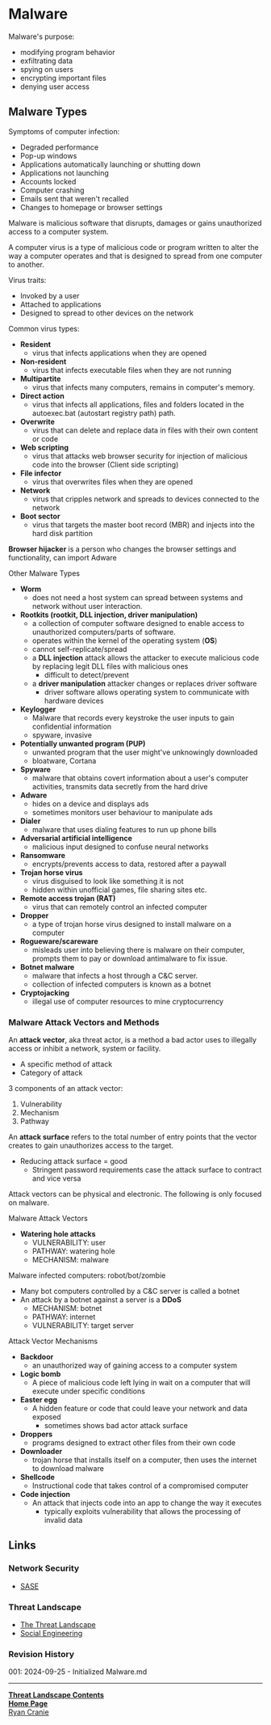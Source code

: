 # Malware

Malware's purpose:
- modifying program behavior
- exfiltrating data
- spying on users
- encrypting important files
- denying user access
## Malware Types

Symptoms of computer infection:
- Degraded performance
- Pop-up windows
- Applications automatically launching or shutting down
- Applications not launching
- Accounts locked
- Computer crashing
- Emails sent that weren't recalled
- Changes to homepage or browser settings

Malware is malicious software that disrupts, damages or gains unauthorized access to a computer system.

A computer virus is a type of malicious code or program written to alter the way a computer operates and that is designed to spread from one computer to another.

Virus traits:
- Invoked by a user
- Attached to applications
- Designed to spread to other devices on the network

Common virus types:
- **Resident**
	- virus that infects applications when they are opened
- **Non-resident** 
	- virus that infects executable files when they are not running
- **Multipartite**
	- virus that infects many computers, remains in computer's memory.
- **Direct action**
	- virus that infects all applications, files and folders located in the autoexec.bat (autostart registry path) path.
- **Overwrite**
	- virus that can delete and replace data in files with their own content or code
- **Web scripting**
	- virus that attacks web browser security for injection of malicious code into the browser (Client side scripting)
- **File infector**
	- virus that overwrites files when they are opened
- **Network**
	- virus that cripples network and spreads to devices connected to the network
- **Boot sector**
	- virus that targets the master boot record (MBR) and injects into the hard disk partition

**Browser hijacker** is a person who changes the browser settings and functionality, can import Adware

Other Malware Types
- **Worm**
	- does not need a host system can spread between systems and network without user interaction.
- **Rootkits (rootkit, DLL injection, driver manipulation)**
	- a collection of computer software designed to enable access to unauthorized computers/parts of software.
	- operates within the kernel of the operating system (**OS**)
	- cannot self-replicate/spread
	- a **DLL injection** attack allows the attacker to execute malicious code by replacing legit DLL files with malicious ones
		- difficult to detect/prevent
	- a **driver manipulation** attacker changes or replaces driver software
		- driver software allows operating system to communicate with hardware devices
- **Keylogger**
	- Malware that records every keystroke the user inputs to gain confidential information
	- spyware, invasive
- **Potentially unwanted program (PUP)**
	- unwanted program that the user might've unknowingly downloaded
	- bloatware, Cortana
- **Spyware**
	- malware that obtains covert information about a user's computer activities, transmits data secretly from the hard drive
- **Adware**
	- hides on a device and displays ads
	- sometimes monitors user behaviour to manipulate ads
- **Dialer**
	- malware that uses dialing features to run up phone bills
- **Adversarial artificial intelligence**
	- malicious input designed to confuse neural networks
- **Ransomware**
	- encrypts/prevents access to data, restored after a paywall
- **Trojan horse virus**
	- virus disguised to look like something it is not
	- hidden within unofficial games, file sharing sites etc.
- **Remote access trojan (RAT)**
	- virus that can remotely control an infected computer
- **Dropper**
	- a type of trojan horse virus designed to install malware on a computer
- **Rogueware/scareware**
	- misleads user into believing there is malware on their computer, prompts them to pay or download antimalware to fix issue.
- **Botnet malware**
	- malware that infects a host through a C&C server.
	- collection of infected computers is known as a botnet
- **Cryptojacking**
	- illegal use of computer resources to mine cryptocurrency

### Malware Attack Vectors and Methods

An **attack vector**, aka threat actor, is a method a bad actor uses to illegally access or inhibit a network, system or facility.
- A specific method of attack
- Category of attack

3 components of an attack vector:
1. Vulnerability
2. Mechanism
3. Pathway

An **attack surface** refers to the total number of entry points that the vector creates to gain unauthorizes access to the target.
- Reducing attack surface = good
	- Stringent password requirements case the attack surface to contract and vice versa

Attack vectors can be physical and electronic. The following is only focused on malware.

Malware Attack Vectors
- **Watering hole attacks**
	- VULNERABILITY: user
	- PATHWAY: watering hole
	- MECHANISM: malware

Malware infected computers: robot/bot/zombie
- Many bot computers controlled by a C&C server is called a botnet
- An attack by a botnet against a server is a **DDoS**
	- MECHANISM: botnet
	- PATHWAY: internet
	- VULNERABILITY: target server

Attack Vector Mechanisms
- **Backdoor**
	- an unauthorized way of gaining access to a computer system
- **Logic bomb**
	- A piece of malicious code left lying in wait on a computer that will execute under specific conditions
- **Easter egg**
	- A hidden feature or code that could leave your network and data exposed
		- sometimes shows bad actor attack surface
- **Droppers**
	- programs designed to extract other files from their own code
- **Downloader**
	- trojan horse that installs itself on a computer, then uses the internet to download malware
- **Shellcode**
	- Instructional code that takes control of a compromised computer
- **Code injection**
	- An attack that injects code into an app to change the way it executes
		- typically exploits vulnerability that allows the processing of invalid data
## Links
### Network Security
- [SASE](https://notes.ryancranie.com/Notes/Network%20Security/SASE)
### Threat Landscape
- [The Threat Landscape](https://notes.ryancranie.com/Notes/Threat%20Landscape/The%20Threat%20Landscape)
- [Social Engineering](https://notes.ryancranie.com/Notes/Threat%20Landscape/Social%20Engineering)
### Revision History
001: 2024-09-25 - Initialized Malware.md

---
<b>[Threat Landscape Contents](https://notes.ryancranie.com/Contents/Threat%20Landscape%20Contents)<br>[Home Page](https://notes.ryancranie.com)<br></b>[Ryan Cranie](https://www.ryancranie.com)